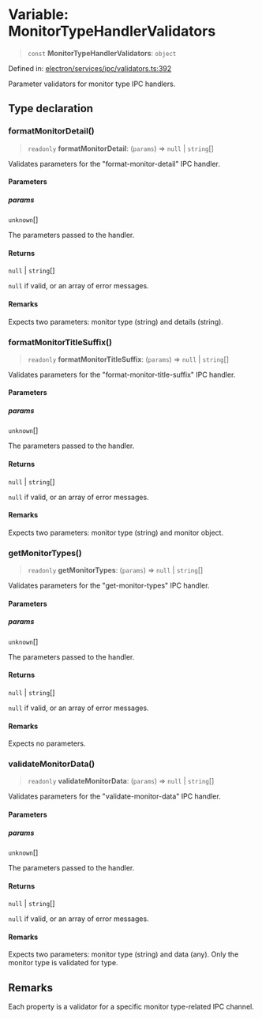 # Variable: MonitorTypeHandlerValidators

> `const` **MonitorTypeHandlerValidators**: `object`

Defined in: [electron/services/ipc/validators.ts:392](https://github.com/Nick2bad4u/Uptime-Watcher/blob/8a1973382d5fe14c52996ecda381894eb7ecd4a6/electron/services/ipc/validators.ts#L392)

Parameter validators for monitor type IPC handlers.

## Type declaration

### formatMonitorDetail()

> `readonly` **formatMonitorDetail**: (`params`) => `null` \| `string`[]

Validates parameters for the "format-monitor-detail" IPC handler.

#### Parameters

##### params

`unknown`[]

The parameters passed to the handler.

#### Returns

`null` \| `string`[]

`null` if valid, or an array of error messages.

#### Remarks

Expects two parameters: monitor type (string) and details (string).

### formatMonitorTitleSuffix()

> `readonly` **formatMonitorTitleSuffix**: (`params`) => `null` \| `string`[]

Validates parameters for the "format-monitor-title-suffix" IPC handler.

#### Parameters

##### params

`unknown`[]

The parameters passed to the handler.

#### Returns

`null` \| `string`[]

`null` if valid, or an array of error messages.

#### Remarks

Expects two parameters: monitor type (string) and monitor object.

### getMonitorTypes()

> `readonly` **getMonitorTypes**: (`params`) => `null` \| `string`[]

Validates parameters for the "get-monitor-types" IPC handler.

#### Parameters

##### params

`unknown`[]

The parameters passed to the handler.

#### Returns

`null` \| `string`[]

`null` if valid, or an array of error messages.

#### Remarks

Expects no parameters.

### validateMonitorData()

> `readonly` **validateMonitorData**: (`params`) => `null` \| `string`[]

Validates parameters for the "validate-monitor-data" IPC handler.

#### Parameters

##### params

`unknown`[]

The parameters passed to the handler.

#### Returns

`null` \| `string`[]

`null` if valid, or an array of error messages.

#### Remarks

Expects two parameters: monitor type (string) and data (any).
Only the monitor type is validated for type.

## Remarks

Each property is a validator for a specific monitor type-related IPC channel.

